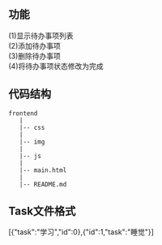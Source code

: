 ## 功能
(1)显示待办事项列表  
(2)添加待办事项  
(3)删除待办事项  
(4)将待办事项状态修改为完成  
## 代码结构
    frontend
       |
       |-- css
       |
       |-- img
       |
       |-- js
       |
       |-- main.html
       |
       |-- README.md
   
## Task文件格式
[{"task":"学习","id":0},{"id":1,"task":"睡觉"}]
